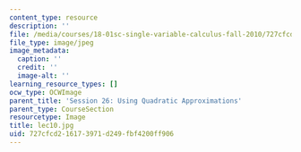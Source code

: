 ```yaml
---
content_type: resource
description: ''
file: /media/courses/18-01sc-single-variable-calculus-fall-2010/727cfcd216173971d249fbf4200ff906_lec10.jpg
file_type: image/jpeg
image_metadata:
  caption: ''
  credit: ''
  image-alt: ''
learning_resource_types: []
ocw_type: OCWImage
parent_title: 'Session 26: Using Quadratic Approximations'
parent_type: CourseSection
resourcetype: Image
title: lec10.jpg
uid: 727cfcd2-1617-3971-d249-fbf4200ff906
---
```

